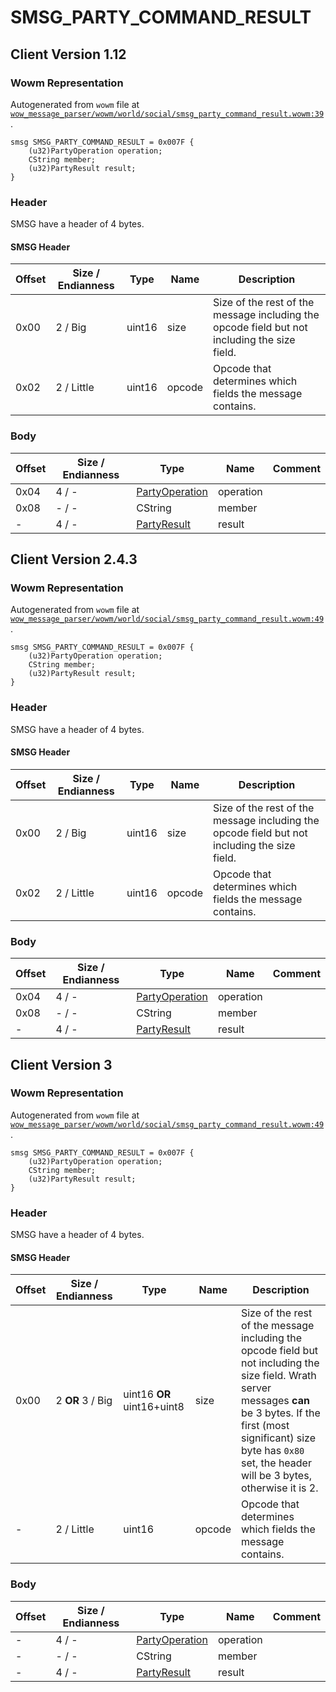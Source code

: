 # SMSG_PARTY_COMMAND_RESULT

## Client Version 1.12

### Wowm Representation

Autogenerated from `wowm` file at [`wow_message_parser/wowm/world/social/smsg_party_command_result.wowm:39`](https://github.com/gtker/wow_messages/tree/main/wow_message_parser/wowm/world/social/smsg_party_command_result.wowm#L39).
```rust,ignore
smsg SMSG_PARTY_COMMAND_RESULT = 0x007F {
    (u32)PartyOperation operation;
    CString member;
    (u32)PartyResult result;
}
```
### Header

SMSG have a header of 4 bytes.

#### SMSG Header

| Offset | Size / Endianness | Type   | Name   | Description |
| ------ | ----------------- | ------ | ------ | ----------- |
| 0x00   | 2 / Big           | uint16 | size   | Size of the rest of the message including the opcode field but not including the size field.|
| 0x02   | 2 / Little        | uint16 | opcode | Opcode that determines which fields the message contains.|

### Body

| Offset | Size / Endianness | Type | Name | Comment |
| ------ | ----------------- | ---- | ---- | ------- |
| 0x04 | 4 / - | [PartyOperation](partyoperation.md) | operation |  |
| 0x08 | - / - | CString | member |  |
| - | 4 / - | [PartyResult](partyresult.md) | result |  |

## Client Version 2.4.3

### Wowm Representation

Autogenerated from `wowm` file at [`wow_message_parser/wowm/world/social/smsg_party_command_result.wowm:49`](https://github.com/gtker/wow_messages/tree/main/wow_message_parser/wowm/world/social/smsg_party_command_result.wowm#L49).
```rust,ignore
smsg SMSG_PARTY_COMMAND_RESULT = 0x007F {
    (u32)PartyOperation operation;
    CString member;
    (u32)PartyResult result;
}
```
### Header

SMSG have a header of 4 bytes.

#### SMSG Header

| Offset | Size / Endianness | Type   | Name   | Description |
| ------ | ----------------- | ------ | ------ | ----------- |
| 0x00   | 2 / Big           | uint16 | size   | Size of the rest of the message including the opcode field but not including the size field.|
| 0x02   | 2 / Little        | uint16 | opcode | Opcode that determines which fields the message contains.|

### Body

| Offset | Size / Endianness | Type | Name | Comment |
| ------ | ----------------- | ---- | ---- | ------- |
| 0x04 | 4 / - | [PartyOperation](partyoperation.md) | operation |  |
| 0x08 | - / - | CString | member |  |
| - | 4 / - | [PartyResult](partyresult.md) | result |  |

## Client Version 3

### Wowm Representation

Autogenerated from `wowm` file at [`wow_message_parser/wowm/world/social/smsg_party_command_result.wowm:49`](https://github.com/gtker/wow_messages/tree/main/wow_message_parser/wowm/world/social/smsg_party_command_result.wowm#L49).
```rust,ignore
smsg SMSG_PARTY_COMMAND_RESULT = 0x007F {
    (u32)PartyOperation operation;
    CString member;
    (u32)PartyResult result;
}
```
### Header

SMSG have a header of 4 bytes.

#### SMSG Header

| Offset | Size / Endianness | Type   | Name   | Description |
| ------ | ----------------- | ------ | ------ | ----------- |
| 0x00   | 2 **OR** 3 / Big           | uint16 **OR** uint16+uint8 | size | Size of the rest of the message including the opcode field but not including the size field. Wrath server messages **can** be 3 bytes. If the first (most significant) size byte has `0x80` set, the header will be 3 bytes, otherwise it is 2.|
| -      | 2 / Little| uint16 | opcode | Opcode that determines which fields the message contains. |

### Body

| Offset | Size / Endianness | Type | Name | Comment |
| ------ | ----------------- | ---- | ---- | ------- |
| - | 4 / - | [PartyOperation](partyoperation.md) | operation |  |
| - | - / - | CString | member |  |
| - | 4 / - | [PartyResult](partyresult.md) | result |  |


